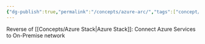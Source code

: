 ```yaml
---
{"dg-publish":true,"permalink":"/concepts/azure-arc/","tags":["concept/SRE/cloud/azure"]}
---
```



Reverse of [[Concepts/Azure Stack\|Azure Stack]]: Connect Azure Services to On-Premise network